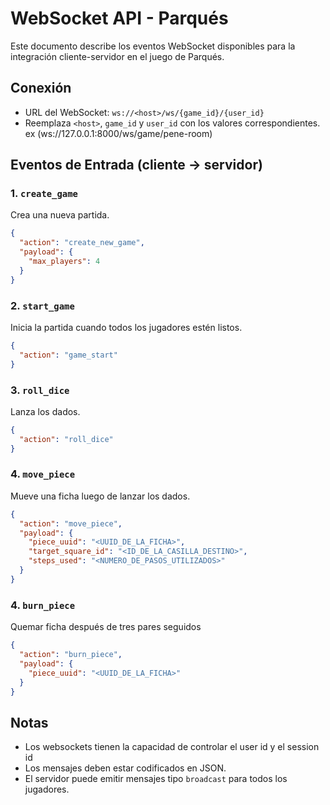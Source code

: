 
# WebSocket API - Parqués

Este documento describe los eventos WebSocket disponibles para la integración cliente-servidor en el juego de Parqués.

## Conexión

- URL del WebSocket: `ws://<host>/ws/{game_id}/{user_id}`
- Reemplaza `<host>`, `game_id` y `user_id` con los valores correspondientes. ex (ws://127.0.0.1:8000/ws/game/pene-room)


## Eventos de Entrada (cliente → servidor)

### 1. `create_game`
Crea una nueva partida.

```json
{
  "action": "create_new_game",
  "payload": {
    "max_players": 4
  }
}
```

### 2. `start_game`
Inicia la partida cuando todos los jugadores estén listos.

```json
{
  "action": "game_start"
}
```

### 3. `roll_dice`
Lanza los dados.

```json
{
  "action": "roll_dice"
}
```

### 4. `move_piece`
Mueve una ficha luego de lanzar los dados.

```json
{
  "action": "move_piece",
  "payload": {
    "piece_uuid": "<UUID_DE_LA_FICHA>",
    "target_square_id": "<ID_DE_LA_CASILLA_DESTINO>",
    "steps_used": "<NUMERO_DE_PASOS_UTILIZADOS>"
  }
}
```

### 4. `burn_piece`
Quemar ficha después de tres pares seguidos

```json
{
  "action": "burn_piece",
  "payload": {
    "piece_uuid": "<UUID_DE_LA_FICHA>"
  }
}
```

## Notas

- Los websockets tienen la capacidad de controlar el user id y el session id
- Los mensajes deben estar codificados en JSON.
- El servidor puede emitir mensajes tipo `broadcast` para todos los jugadores.

